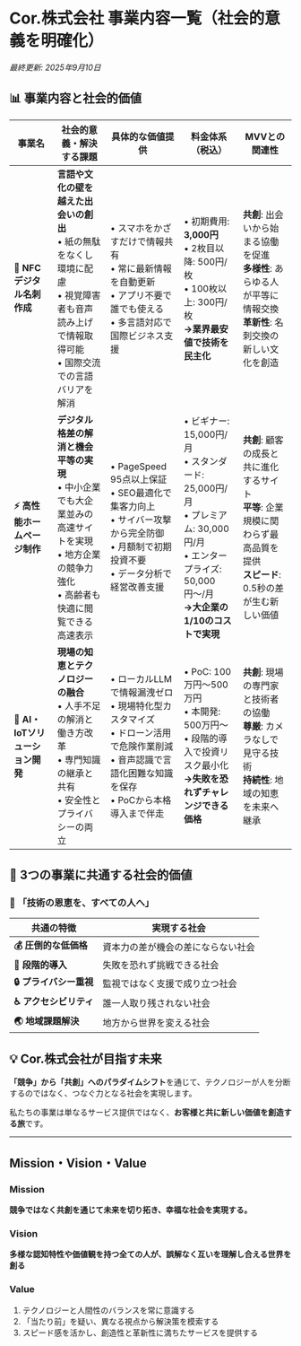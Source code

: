 # Cor.株式会社 事業内容一覧（社会的意義を明確化）

*最終更新: 2025年9月10日*

## 📊 事業内容と社会的価値

| 事業名 | 社会的意義・解決する課題 | 具体的な価値提供 | 料金体系（税込） | MVVとの関連性 |
|--------|------------------------|----------------|----------|--------------|
| **🔗 NFCデジタル名刺作成** | **言語や文化の壁を越えた出会いの創出**<br>• 紙の無駄をなくし環境に配慮<br>• 視覚障害者も音声読み上げで情報取得可能<br>• 国際交流での言語バリアを解消 | • スマホをかざすだけで情報共有<br>• 常に最新情報を自動更新<br>• アプリ不要で誰でも使える<br>• 多言語対応で国際ビジネス支援 | • 初期費用: **3,000円**<br>• 2枚目以降: 500円/枚<br>• 100枚以上: 300円/枚<br>**→業界最安値で技術を民主化** | **共創**: 出会いから始まる協働を促進<br>**多様性**: あらゆる人が平等に情報交換<br>**革新性**: 名刺交換の新しい文化を創造 |
| **⚡ 高性能ホームページ制作** | **デジタル格差の解消と機会平等の実現**<br>• 中小企業でも大企業並みの高速サイトを実現<br>• 地方企業の競争力強化<br>• 高齢者も快適に閲覧できる高速表示 | • PageSpeed 95点以上保証<br>• SEO最適化で集客力向上<br>• サイバー攻撃から完全防御<br>• 月額制で初期投資不要<br>• データ分析で経営改善支援 | • ビギナー: 15,000円/月<br>• スタンダード: 25,000円/月<br>• プレミアム: 30,000円/月<br>• エンタープライズ: 50,000円〜/月<br>**→大企業の1/10のコストで実現** | **共創**: 顧客の成長と共に進化するサイト<br>**平等**: 企業規模に関わらず最高品質を提供<br>**スピード**: 0.5秒の差が生む新しい価値 |
| **🤖 AI・IoTソリューション開発** | **現場の知恵とテクノロジーの融合**<br>• 人手不足の解消と働き方改革<br>• 専門知識の継承と共有<br>• 安全性とプライバシーの両立 | • ローカルLLMで情報漏洩ゼロ<br>• 現場特化型カスタマイズ<br>• ドローン活用で危険作業削減<br>• 音声認識で言語化困難な知識を保存<br>• PoCから本格導入まで伴走 | • PoC: 100万円〜500万円<br>• 本開発: 500万円〜<br>• 段階的導入で投資リスク最小化<br>**→失敗を恐れずチャレンジできる価格** | **共創**: 現場の専門家と技術者の協働<br>**尊厳**: カメラなしで見守る技術<br>**持続性**: 地域の知恵を未来へ継承 |

## 🎯 3つの事業に共通する社会的価値

### 📌 **「技術の恩恵を、すべての人へ」**

| 共通の特徴 | 実現する社会 |
|-----------|------------|
| **💰 圧倒的な低価格** | 資本力の差が機会の差にならない社会 |
| **🤝 段階的導入** | 失敗を恐れず挑戦できる社会 |
| **🔒 プライバシー重視** | 監視ではなく支援で成り立つ社会 |
| **♿ アクセシビリティ** | 誰一人取り残されない社会 |
| **🌏 地域課題解決** | 地方から世界を変える社会 |

## 💡 **Cor.株式会社が目指す未来**

**「競争」から「共創」へのパラダイムシフト**を通じて、テクノロジーが人を分断するのではなく、つなぐ力となる社会を実現します。

私たちの事業は単なるサービス提供ではなく、**お客様と共に新しい価値を創造する旅**です。

---

## Mission・Vision・Value

### Mission
**競争ではなく共創を通じて未来を切り拓き、幸福な社会を実現する。**

### Vision  
**多様な認知特性や価値観を持つ全ての人が、誤解なく互いを理解し合える世界を創る**

### Value
1. テクノロジーと人間性のバランスを常に意識する
2. 「当たり前」を疑い、異なる視点から解決策を模索する
3. スピード感を活かし、創造性と革新性に満ちたサービスを提供する
